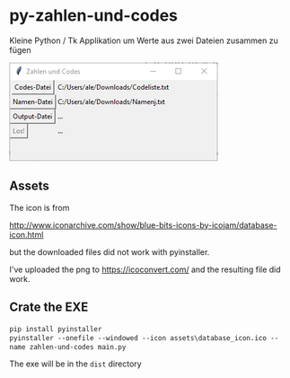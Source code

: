 # py-zahlen-und-codes

Kleine Python / Tk Applikation um Werte aus zwei Dateien zusammen zu fügen

![](assets/zahlen-und-codes.png)

## Assets

The icon is from

<http://www.iconarchive.com/show/blue-bits-icons-by-icojam/database-icon.html>

but the downloaded files did not work with pyinstaller.

I've uploaded the png to <https://icoconvert.com/> and the resulting file did work.

## Crate the EXE


```
pip install pyinstaller
pyinstaller --onefile --windowed --icon assets\database_icon.ico --name zahlen-und-codes main.py
```

The exe will be in the `dist` directory
